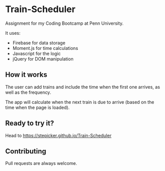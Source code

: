 # Train-Scheduler

Assignment for my Coding Bootcamp at Penn University.

It uses:

- Firebase for data storage
- Moment.js for time calculations
- Javascript for the logic
- jQuery for DOM manipulation


## How it works

The user can add trains and include the time when the first one arrives, as well as the frequency.

The app will calculate when the next train is due to arrive (based on the time when the page is loaded).


## Ready to try it?

Head to https://stepicker.github.io/Train-Scheduler


## Contributing

Pull requests are always welcome.